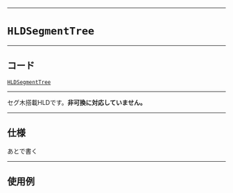 _____

# `HLDSegmentTree`

_____

## コード

[`HLDSegmentTree`](https://github.com/titan-23/Library_py/blob/main/Graph/HLD/HLDSegmentTree.py)
<!-- code=https://github.com/titan-23/Library_py/blob/main/Graph\HLD\HLDSegmentTree.py -->

_____

セグ木搭載HLDです。**非可換に対応していません。**

_____

## 仕様

あとで書く

_____

## 使用例

```python
```
